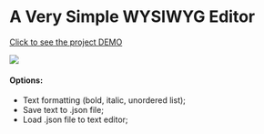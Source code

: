 # A Very Simple WYSIWYG Editor

[Click to see the project DEMO](https://kjreczek.github.io/very-simple-wysiwyg-editor/)

![](kjreczek.github.io/very-simple-wysiwyg-editor/img/text_editor.png)

#### Options:
- Text formatting (bold, italic, unordered list);
- Save text to .json file;
- Load .json file to text editor;